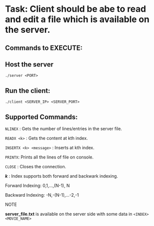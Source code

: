 # Task: Client should be abe to read and edit a file which is available on the server.

## Commands to EXECUTE:

## Host the server
```
./server <PORT>
```
  
## Run the client:
```
./client <SERVER_IP> <SERVER_PORT>
```
  
## Supported Commands:
```NLINEX``` : Gets the number of lines/entries in the server file.

```READX <k>``` : Gets the content at kth index.

```INSERTX <k> <message>``` : Inserts <message> at kth index.
  
```PRINTX```: Prints all the lines of file on console.
  
```CLOSE``` : Closes the connection.
  
***k*** : Index supports both forward and backwark indexing.
  
Forward Indexing: 0,1,...,(N-1), N
  
Backward Indexing: -N,-(N-1),...-2,-1
  

NOTE
  
**server_file.txt** is available on the server side with some data in ```<INDEX>  <MOVIE_NAME>```


